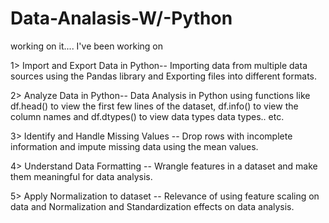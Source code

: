 # Data-Analasis-W/-Python
working on it....
I've been working on 


1> Import and Export Data in Python--     Importing data from multiple data sources using the Pandas library and Exporting files into different formats.


2> Analyze Data in Python--               Data Analysis in Python using functions like df.head() to view the first few lines of the dataset, df.info() to view the column                                           names and df.dtypes() to view data types data types.. etc.

3> Identify and Handle Missing Values --  Drop rows with incomplete information and impute missing data using the mean values.

4> Understand Data Formatting --          Wrangle features in a dataset and make them meaningful for data analysis.

5> Apply Normalization to dataset --      Relevance of using feature scaling on data and Normalization and Standardization effects on data analysis.

